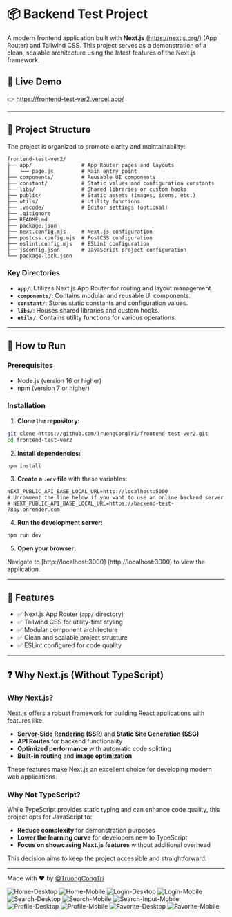 # 📦 Backend Test Project

A modern frontend application built with **Next.js** (https://nextjs.org/) (App Router) and Tailwind CSS. This project serves as a demonstration of a clean, scalable architecture using the latest features of the Next.js framework.

## 🚀 Live Demo

👉 https://frontend-test-ver2.vercel.app/

---

## 📁 Project Structure

The project is organized to promote clarity and maintainability:

```
frontend-test-ver2/
├── app/                # App Router pages and layouts
│   └── page.js         # Main entry point
├── components/         # Reusable UI components
├── constant/           # Static values and configuration constants
├── libs/               # Shared libraries or custom hooks
├── public/             # Static assets (images, icons, etc.)
├── utils/              # Utility functions
├── .vscode/            # Editor settings (optional)
├── .gitignore
├── README.md
├── package.json
├── next.config.mjs     # Next.js configuration
├── postcss.config.mjs  # PostCSS configuration
├── eslint.config.mjs   # ESLint configuration
├── jsconfig.json       # JavaScript project configuration
└── package-lock.json
```

### Key Directories

- **`app/`**: Utilizes Next.js App Router for routing and layout management.
- **`components/`**: Contains modular and reusable UI components.
- **`constant/`**: Stores static constants and configuration values.
- **`libs/`**: Houses shared libraries and custom hooks.
- **`utils/`**: Contains utility functions for various operations.

---

## 🚀 How to Run

### Prerequisites

- Node.js (version 16 or higher)
- npm (version 7 or higher)

### Installation

1. **Clone the repository:**

```bash
git clone https://github.com/TruongCongTri/frontend-test-ver2.git
cd frontend-test-ver2
```

2. **Install dependencies:**

```bash
npm install
```
   
3. **Create a `.env` file** with these variables:

```env
NEXT_PUBLIC_API_BASE_LOCAL_URL=http://localhost:5000
# Uncomment the line below if you want to use an online backend server
# NEXT_PUBLIC_API_BASE_LOCAL_URL=https://backend-test-78ay.onrender.com
```

4. **Run the development server:**

```bash
npm run dev
```

5. **Open your browser:**

Navigate to [http://localhost:3000] (http://localhost:3000) to view the application.

---

## 🧩 Features

- ✅ Next.js App Router (`app/` directory)
- ✅ Tailwind CSS for utility-first styling
- ✅ Modular component architecture
- ✅ Clean and scalable project structure
- ✅ ESLint configured for code quality

---

## ❓ Why Next.js (Without TypeScript)

### Why Next.js?

Next.js offers a robust framework for building React applications with features like:

- **Server-Side Rendering (SSR)** and **Static Site Generation (SSG)**
- **API Routes** for backend functionality
- **Optimized performance** with automatic code splitting
- **Built-in routing** and **image optimization**

These features make Next.js an excellent choice for developing modern web applications.

### Why Not TypeScript?

While TypeScript provides static typing and can enhance code quality, this project opts for JavaScript to:

- **Reduce complexity** for demonstration purposes
- **Lower the learning curve** for developers new to TypeScript
- **Focus on showcasing Next.js features** without additional overhead

This decision aims to keep the project accessible and straightforward.

---

Made with ❤️ by [@TruongCongTri](https://github.com/TruongCongTri)

![Home-Desktop](https://github.com/user-attachments/assets/bbbee4be-df55-4883-ae96-9358f2d4bc83) ![Home-Mobile](https://github.com/user-attachments/assets/9b5d6b3f-b85a-4e6c-ac23-06a30fdee3a9)
![Login-Desktop](https://github.com/user-attachments/assets/0c5c8bd7-8301-49da-9cbf-b9d541154c5f) ![Login-Mobile](https://github.com/user-attachments/assets/a5374ac7-fa5f-43e4-a8dc-47a3eeffe28c)
![Search-Desktop](https://github.com/user-attachments/assets/5105221f-8df1-46b6-bb9b-a07f28a40fe1) ![Search-Mobile](https://github.com/user-attachments/assets/3dd13245-4a9c-4feb-a96f-516f20eb9767) ![Search-Input-Mobile](https://github.com/user-attachments/assets/23e3f730-037a-4983-a38b-0ec852f44cd1)
![Profile-Desktop](https://github.com/user-attachments/assets/3382c7ab-7649-467f-b237-6694319ede43) ![Profile-Mobile](https://github.com/user-attachments/assets/fe71711a-d557-4ce3-a549-ee4998026173)
![Favorite-Desktop](https://github.com/user-attachments/assets/8c73e408-b07d-4910-8a78-177556f64c90) ![Favorite-Mobile](https://github.com/user-attachments/assets/b4dadba8-21b2-4089-9618-7cf28c5722fd)









